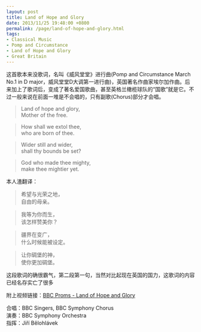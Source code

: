 ```yaml
---
layout: post
title: Land of Hope and Glory
date: 2013/11/25 19:48:00 +0800
permalink: /page/land-of-hope-and-glory.html
tags:
- Classical Music
- Pomp and Circumstance
- Land of Hope and Glory
- Great Britain
---
```


这首歌本来没歌词，名叫《威风堂堂》进行曲(Pomp and Circumstance March No.1 in D major，威风堂堂D大调第一进行曲)，英国著名作曲家埃尔加作曲。后来加上了歌词后，变成了著名爱国歌曲，甚至英格兰橄榄球队的“国歌”就是它。不过一般来说在前面一堆是不会唱的，只有副歌(Chorus)部分才会唱。

> Land of hope and glory,  
> Mother of the free.

> How shall we extol thee,  
> who are born of thee.

> Wider still and wider,  
> shall thy bounds be set?

> God who made thee mighty,  
> make thee mightier yet.

本人渣翻译：

> 希望与光荣之地，  
> 自由的母亲。

> 我等为你而生，  
> 该怎样赞美你？

> 疆界在变广，  
> 什么时候能被设定。

> 让你碉堡的神，  
> 使你更加碉堡。

这段歌词的确很霸气，第二段第一句，当然对比起现在英国的国力，这歌词的内容已经名存实亡了很多

附上视频链接：[BBC Proms - Land of Hope and Glory](http://v.youku.com/v_show/id_XMjA3NDIwMzA0.html)

合唱：BBC Singers, BBC Symphony Chorus  
演奏：BBC Symphony Orchestra  
指挥：Jiří Bělohlávek  

